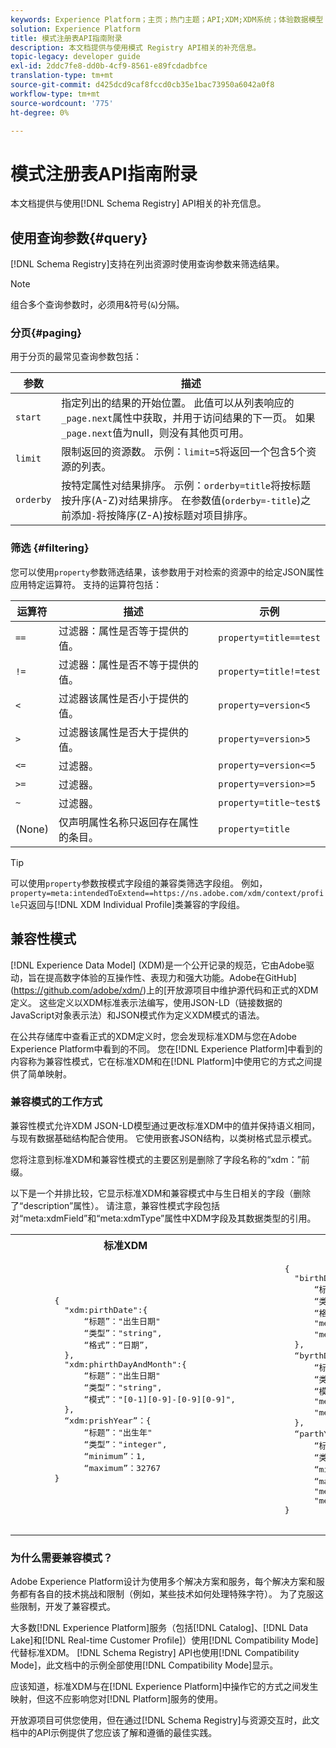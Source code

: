```yaml
---
keywords: Experience Platform；主页；热门主题；API;XDM;XDM系统；体验数据模型；体验数据模型；数据模型；模式注册；模式注册；兼容性；兼容性模式；兼容性模式；字段类型；字段类型；
solution: Experience Platform
title: 模式注册表API指南附录
description: 本文档提供与使用模式 Registry API相关的补充信息。
topic-legacy: developer guide
exl-id: 2ddc7fe8-dd0b-4cf9-8561-e89fcdadbfce
translation-type: tm+mt
source-git-commit: d425dcd9caf8fccd0cb35e1bac73950a6042a0f8
workflow-type: tm+mt
source-wordcount: '775'
ht-degree: 0%

---
```


# 模式注册表API指南附录

本文档提供与使用[!DNL Schema Registry] API相关的补充信息。

## 使用查询参数{#query}

[!DNL Schema Registry]支持在列出资源时使用查询参数来筛选结果。

>[!NOTE]
>
>组合多个查询参数时，必须用&amp;符号(`&`)分隔。

### 分页{#paging}

用于分页的最常见查询参数包括：

| 参数 | 描述 |
| --- | --- |
| `start` | 指定列出的结果的开始位置。 此值可以从列表响应的`_page.next`属性中获取，并用于访问结果的下一页。 如果`_page.next`值为null，则没有其他页可用。 |
| `limit` | 限制返回的资源数。 示例：`limit=5`将返回一个包含5个资源的列表。 |
| `orderby` | 按特定属性对结果排序。 示例：`orderby=title`将按标题按升序(A-Z)对结果排序。 在参数值(`orderby=-title`)之前添加`-`将按降序(Z-A)按标题对项目排序。 |

### 筛选 {#filtering}

您可以使用`property`参数筛选结果，该参数用于对检索的资源中的给定JSON属性应用特定运算符。 支持的运算符包括：

| 运算符 | 描述 | 示例 |
| --- | --- | --- |
| `==` | 过滤器：属性是否等于提供的值。 | `property=title==test` |
| `!=` | 过滤器：属性是否不等于提供的值。 | `property=title!=test` |
| `<` | 过滤器该属性是否小于提供的值。 | `property=version<5` |
| `>` | 过滤器该属性是否大于提供的值。 | `property=version>5` |
| `<=` | 过滤器。 | `property=version<=5` |
| `>=` | 过滤器。 | `property=version>=5` |
| `~` | 过滤器。 | `property=title~test$` |
| (None) | 仅声明属性名称只返回存在属性的条目。 | `property=title` |

>[!TIP]
>
>可以使用`property`参数按模式字段组的兼容类筛选字段组。 例如，`property=meta:intendedToExtend==https://ns.adobe.com/xdm/context/profile`只返回与[!DNL XDM Individual Profile]类兼容的字段组。

## 兼容性模式

[!DNL Experience Data Model] (XDM)是一个公开记录的规范，它由Adobe驱动，旨在提高数字体验的互操作性、表现力和强大功能。Adobe在GitHub](https://github.com/adobe/xdm/)上的[开放源项目中维护源代码和正式的XDM定义。 这些定义以XDM标准表示法编写，使用JSON-LD（链接数据的JavaScript对象表示法）和JSON模式作为定义XDM模式的语法。

在公共存储库中查看正式的XDM定义时，您会发现标准XDM与您在Adobe Experience Platform中看到的不同。 您在[!DNL Experience Platform]中看到的内容称为兼容性模式，它在标准XDM和在[!DNL Platform]中使用它的方式之间提供了简单映射。

### 兼容模式的工作方式

兼容性模式允许XDM JSON-LD模型通过更改标准XDM中的值并保持语义相同，与现有数据基础结构配合使用。 它使用嵌套JSON结构，以类树格式显示模式。

您将注意到标准XDM和兼容性模式的主要区别是删除了字段名称的“xdm：”前缀。

以下是一个并排比较，它显示标准XDM和兼容模式中与生日相关的字段（删除了“description”属性）。 请注意，兼容性模式字段包括对“meta:xdmField”和“meta:xdmType”属性中XDM字段及其数据类型的引用。

<table>
  <th>标准XDM</th>
  <th>兼容性模式</th>
  <tr>
  <td>
  <pre class="JSON language-JSON hljs">
        {
          "xdm:pirthDate":{
              “标题”："出生日期"
              “类型”："string",
              “格式”：“日期”，
          },
          "xdm:phirthDayAndMonth":{
              “标题”："出生日期"
              “类型”："string",
              “模式”："[0-1][0-9]-[0-9][0-9]",
          },
          “xdm:prishYear”：{
              “标题”："出生年"
              “类型”："integer",
              “minimum”：1,
              “maximum”：32767
        }
  </pre>
  </td>
  <td>
  <pre class="JSON language-JSON hljs">
        {
          "birthDate":{
              “标题”："出生日期"
              “类型”："string",
              “格式”：“日期”，
              "meta:xdmField":"xdm:pirthDate",
              "meta:xdmType":"日期"
          },
          “byrthDayAndMonth”：{
              “标题”："出生日期"
              “类型”："string",
              “模式”："[0-1][0-9]-[0-9][0-9]",
              "meta:xdmField":"xdm:phirtyDayAndMonth",
              "meta:xdmType":"字符串"
          },
          “parthYear”：{
              “标题”："出生年"
              “类型”："integer",
              “minimum”：1,
              “maximum”：32767,
              "meta:xdmField":"xdm:prishYear",
              "meta:xdmType":"short"
        }
      </pre>
  </td>
  </tr>
</table>

### 为什么需要兼容模式？

Adobe Experience Platform设计为使用多个解决方案和服务，每个解决方案和服务都有各自的技术挑战和限制（例如，某些技术如何处理特殊字符）。 为了克服这些限制，开发了兼容模式。

大多数[!DNL Experience Platform]服务（包括[!DNL Catalog]、[!DNL Data Lake]和[!DNL Real-time Customer Profile]）使用[!DNL Compatibility Mode]代替标准XDM。 [!DNL Schema Registry] API也使用[!DNL Compatibility Mode]，此文档中的示例全部使用[!DNL Compatibility Mode]显示。

应该知道，标准XDM与在[!DNL Experience Platform]中操作它的方式之间发生映射，但这不应影响您对[!DNL Platform]服务的使用。

开放源项目可供您使用，但在通过[!DNL Schema Registry]与资源交互时，此文档中的API示例提供了您应该了解和遵循的最佳实践。
